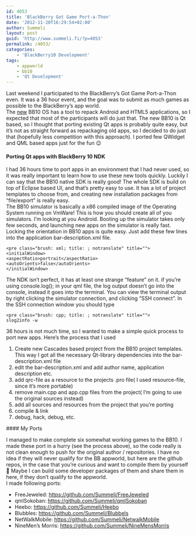 ```yaml
---
id: 4053
title: 'BlackBerry Got Game Port-a-Thon'
date: '2012-11-20T16:29:54+02:00'
author: Summeli
layout: post
guid: 'http://www.summeli.fi/?p=4053'
permalink: /4053/
categories:
    - 'BlackBerry10 Development'
tags:
    - appworld
    - bb10
    - 'Qt Development'
---
```


Last weekend I participated to the BlackBerry’s Got Game Port-a-Thon even. It was a 36 hour event, and the goal was to submit as much games as possible to the BlackBerry’s app world.  
The <span style="text-decoration: underline;">new</span> BB10 OS has a tool to repack Android and HTML5 applications, so I expected that most of the participants will do just that. The new BB10 is Qt based, so I thought that porting existing Qt apps is probably quite easy, but it’s not as straight forward as repackaging old apps, so I decided to do just that (hopefully less competition with this approach). I ported few QWidget and QML based apps just for the fun 😉

#### Porting Qt apps with BlackBerry 10 NDK

I had 36 hours time to port apps in an environment that I had never used, so it was really important to learn how to use these new tools quickly. Luckily I can say that the BB10 native SDK is really good! The whole SDK is build on top of Eclipse based UI, and that’s pretty easy to use. It has a lot of project templates to choose from, and creating new installation packages from “file/export” is really easy.  
The BB10 simulator is basically a x86 compiled image of the Operating System running on VmWare! This is how you should create all of you simulators. I’m looking at you Android. Booting up the simulator takes only few seconds, and launching new apps on the simulator is really fast.  
Locking the orientation in BB10 apps is quite easy. Just add these few lines into the application bar-description.xml file.

```
<pre class="brush: xml; title: ; notranslate" title="">
<initialWindow>
<aspectRatio>portrait</aspectRatio>
<autoOrients>false</autoOrients>
</initialWindow>
```

The NDK isn’t perfect, it has at least one strange “feature” on it. if you’re using console.log(); in your qml file, the log output doesn’t go into the console, instead it goes into the terminal. You can view the terminal output by right clicking the simulator connection, and clicking “SSH connect”. In the SSH connection window you should type

```
<pre class="brush: cpp; title: ; notranslate" title="">
slog2info -w
```

36 hours is not much time, so I wanted to make a simple quick process to port new apps. Here’s the process that I used

1. Create new Cascades based project from the BB10 project templates. This way I got all the necessary Qt-library dependencies into the bar-description.xml file
2. edit the bar-description.xml and add author name, application description etc.
3. add qrc-file as a resource to the projects .pro file( I used resource-file, since it’s more portable)
4. remove main.cpp and app.cpp files from the project( I’m going to use the original sources instead)
5. add all sources and resources from the project that you’re porting
6. compile &amp; link
7. debug, hack, debug, etc.

<div></div>#### My Ports

I managed to make complete six somewhat working games to the BB10. I made these port in a hurry (see the process above), so the code really is not clean enough to push for the original author / repositories. I have no idea if they will never qualify for the BB appworld, but here are the github repos, in the case that you’re curious and want to compile them by yourself 🙂 Maybe I can build some developer packages of them and share them in here, if they don’t qualify to the appworld.  
I made following ports:

- FreeJeweled: <https://github.com/Summeli/FreeJeweled>
- qmlSokoban: <https://github.com/Summeli/qmlSokoban>
- Heebo: <https://github.com/Summeli/Heebo>
- Blubbles: <https://github.com/Summeli/Blubbels>
- NetWalkMobile: <https://github.com/Summeli/NetwalkMobile>
- NineMen’s Morris: <https://github.com/Summeli/NineMensMorris>